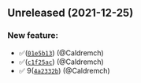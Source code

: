 ## Unreleased (2021-12-25)

### New feature:

- :white_check_mark:([`01e5b13`](https://github.com/caldremch/Kotlin-Leetcode/commit/01e5b1357fba21bd941881d6f6b48382c759c0e2)) (@Caldremch)
- :white_check_mark:([`c1f25ac`](https://github.com/caldremch/Kotlin-Leetcode/commit/c1f25ac785a978cf0ee08faa56b10455d098e68f)) (@Caldremch)
- :white_check_mark: 9([`4a2332b`](https://github.com/caldremch/Kotlin-Leetcode/commit/4a2332b372a79dc9a7cc362bc1fff59bbf824764)) (@Caldremch)